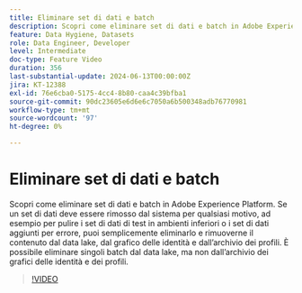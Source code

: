 ```yaml
---
title: Eliminare set di dati e batch
description: Scopri come eliminare set di dati e batch in Adobe Experience Platform (AEP).
feature: Data Hygiene, Datasets
role: Data Engineer, Developer
level: Intermediate
doc-type: Feature Video
duration: 356
last-substantial-update: 2024-06-13T00:00:00Z
jira: KT-12388
exl-id: 76e6cba0-5175-4cc4-8b80-caa4c39bfba1
source-git-commit: 90dc23605e6d6e6c7050a6b500348adb76770981
workflow-type: tm+mt
source-wordcount: '97'
ht-degree: 0%

---
```


# Eliminare set di dati e batch

Scopri come eliminare set di dati e batch in Adobe Experience Platform. Se un set di dati deve essere rimosso dal sistema per qualsiasi motivo, ad esempio per pulire i set di dati di test in ambienti inferiori o i set di dati aggiunti per errore, puoi semplicemente eliminarlo e rimuoverne il contenuto dal data lake, dal grafico delle identità e dall’archivio dei profili. È possibile eliminare singoli batch dal data lake, ma non dall’archivio dei grafici delle identità e dei profili.

>[!VIDEO](https://video.tv.adobe.com/v/3429790/?learn=on)
